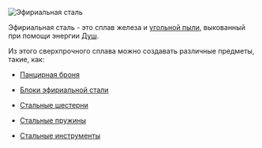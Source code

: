 ![Эфириальная сталь](item:betterwithmods:material@14)

Эфириальная сталь - это сплав железа и [угольной пыли](carbon_dust.md), выкованный при помощи энергии [Душ](../blocks/soul_urn.md).

Из этого сверхпрочного сплава можно создавать различные предметы, такие, как:

* [Панцирная броня](plate_armor.md)

* [Блоки эфириальной стали](../blocks/soulforged_steel_block.md)

* [Стальные шестерни](item:betterwithmods:material@48)

* [Стальные пружины](item:betterwithmods:material@49)

* [Стальные инструменты](refined_tools.md)
